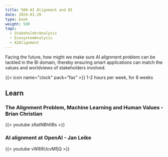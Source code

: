 ```yaml
---
title: 500-AI Alignment and BI
date: 2024-01-20
type: book
weight: 500
tags:
  - StakeholderAnalysis
  - EcosystemAnalysis
  - AIAlignment
---
```


Facing the future, how might we make sure AI alignment problem can be tackled in the BI domain, thereby ensuring smart applications can match the values and worldviews of stakeholders involved.

<!--more-->

{{< icon name="clock" pack="fas" >}} 1-2 hours per week, for 8 weeks

## Learn

### The Alignment Problem, Machine Learning and Human Values - Brian Christian

{{< youtube z6atNBhItBs >}}

### AI alignment at OpenAI - Jan Leike

{{< youtube vW89UcvMfjQ >}}

